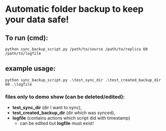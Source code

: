 # **Automatic folder backup** to keep your data safe! 

## To run (cmd):
`python sync_backup_script.py /path/to/source /path/to/replica 60 /path/to/logfile`

## example usage:
`python sync_backup_script.py .\test_sync_dir .\test_created_backup_dir 60 .\logfile`

### files only to demo show (can be deleted/edited): 
* **test_sync_dir** (dir I want to sync),
* **test_created_backup_dir** (dir which was synced),
* **logfile** (contains actions which script did with timestamp)
  * can be edited but **logfile** must exist!
